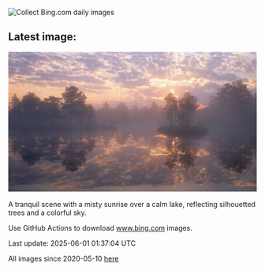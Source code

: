 ![Collect Bing.com daily images](https://github.com/counter2015/bing-daily-images/workflows/Collect%20Bing.com%20daily%20images/badge.svg)
## Latest image:
![](images/SwedenReserve.jpg)

A tranquil scene with a misty sunrise over a calm lake, reflecting silhouetted trees and a colorful sky.

Use GitHub Actions to download www.bing.com images.

Last update: 2025-06-01 01:37:04 UTC

All images since 2020-05-10 [here](https://github.com/counter2015/bing-daily-images/tree/master/images)
